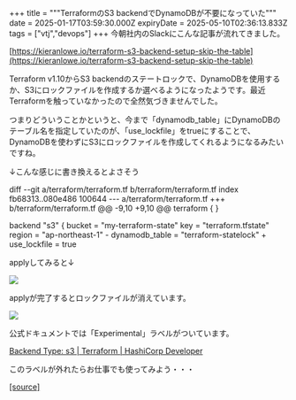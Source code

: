+++
title = """TerraformのS3 backendでDynamoDBが不要になっていた"""
date = 2025-01-17T03:59:30.000Z
expiryDate = 2025-05-10T02:36:13.833Z
tags = ["vtj","devops"]
+++
今朝社内のSlackにこんな記事が流れてきました。

[https://kieranlowe.io/terraform-s3-backend-setup-skip-the-table](https://kieranlowe.io/terraform-s3-backend-setup-skip-the-table)

Terraform v1.10からS3 backendのステートロックで、DynamoDBを使用するか、S3にロックファイルを作成するか選べるようになったようです。最近Terraformを触っていなかったので全然気づきませんでした。

つまりどういうことかというと、今まで「dynamodb\_table」にDynamoDBのテーブル名を指定していたのが、「use\_lockfile」をtrueにすることで、DynamoDBを使わずにS3にロックファイルを作成してくれるようになるみたいですね。

↓こんな感じに書き換えるとよさそう

diff --git a/terraform/terraform.tf b/terraform/terraform.tf
index fb68313..080e486 100644
\--- a/terraform/terraform.tf
+++ b/terraform/terraform.tf
@@ -9,10 +9,10 @@ terraform {
   }
 
   backend "s3" {
     bucket         = "my-terraform-state"
     key            = "terraform.tfstate"
     region         = "ap-northeast-1"
\-    dynamodb\_table = "terraform-statelock"
\+    use\_lockfile   = true

applyしてみると↓

![](https://cdn-ak.f.st-hatena.com/images/fotolife/v/virtualtech/20250117/20250117125931.png)

applyが完了するとロックファイルが消えています。

![](https://cdn-ak.f.st-hatena.com/images/fotolife/v/virtualtech/20250117/20250117125934.png)

公式ドキュメントでは「Experimental」ラベルがついています。

[Backend Type: s3 | Terraform | HashiCorp Developer](https://developer.hashicorp.com/terraform/language/backend/s3#use_lockfile)

このラベルが外れたらお仕事でも使ってみよう・・・

[[source]](https://devops-blog.virtualtech.jp/entry/20250117/1737086370)
